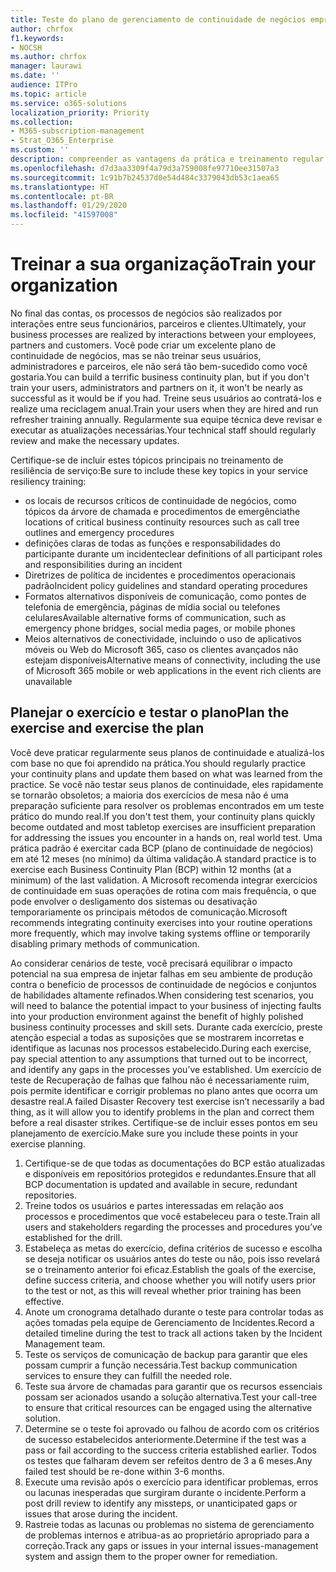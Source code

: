 ```yaml
---
title: Teste do plano de gerenciamento de continuidade de negócios empresariais e treinamento de usuário
author: chrfox
f1.keywords:
- NOCSH
ms.author: chrfox
manager: laurawi
ms.date: ''
audience: ITPro
ms.topic: article
ms.service: o365-solutions
localization_priority: Priority
ms.collection:
- M365-subscription-management
- Strat_O365_Enterprise
ms.custom: ''
description: compreender as vantagens da prática e treinamento regular do seu plano de continuidade de negócios.
ms.openlocfilehash: d7d3aa3309f4a79d3a759008fe97710ee31507a3
ms.sourcegitcommit: 1c91b7b24537d0e54d484c3379043db53c1aea65
ms.translationtype: HT
ms.contentlocale: pt-BR
ms.lasthandoff: 01/29/2020
ms.locfileid: "41597008"
---
```

# <a name="train-your-organization"></a><span data-ttu-id="90a75-103">Treinar a sua organização</span><span class="sxs-lookup"><span data-stu-id="90a75-103">Train your organization</span></span>

<span data-ttu-id="90a75-104">No final das contas, os processos de negócios são realizados por interações entre seus funcionários, parceiros e clientes.</span><span class="sxs-lookup"><span data-stu-id="90a75-104">Ultimately, your business processes are realized by interactions between your employees, partners and customers.</span></span> <span data-ttu-id="90a75-105">Você pode criar um excelente plano de continuidade de negócios, mas se não treinar seus usuários, administradores e parceiros, ele não será tão bem-sucedido como você gostaria.</span><span class="sxs-lookup"><span data-stu-id="90a75-105">You can build a terrific business continuity plan, but if you don't train your users, administrators and partners on it, it won't be nearly as successful as it would be if you had.</span></span> <span data-ttu-id="90a75-106">Treine seus usuários ao contratá-los e realize uma reciclagem anual.</span><span class="sxs-lookup"><span data-stu-id="90a75-106">Train your users when they are hired and run refresher training annually.</span></span>
<span data-ttu-id="90a75-107">Regularmente sua equipe técnica deve revisar e executar as atualizações necessárias.</span><span class="sxs-lookup"><span data-stu-id="90a75-107">Your technical staff should regularly review and make the necessary updates.</span></span>

<span data-ttu-id="90a75-108">Certifique-se de incluir estes tópicos principais no treinamento de resiliência de serviço:</span><span class="sxs-lookup"><span data-stu-id="90a75-108">Be sure to include these key topics in your service resiliency training:</span></span>

- <span data-ttu-id="90a75-109">os locais de recursos críticos de continuidade de negócios, como tópicos da árvore de chamada e procedimentos de emergência</span><span class="sxs-lookup"><span data-stu-id="90a75-109">the locations of critical business continuity resources such as call tree outlines and emergency procedures</span></span>
- <span data-ttu-id="90a75-110">definições claras de todas as funções e responsabilidades do participante durante um incidente</span><span class="sxs-lookup"><span data-stu-id="90a75-110">clear definitions of all participant roles and responsibilities during an incident</span></span>
- <span data-ttu-id="90a75-111">Diretrizes de política de incidentes e procedimentos operacionais padrão</span><span class="sxs-lookup"><span data-stu-id="90a75-111">Incident policy guidelines and standard operating procedures</span></span>
- <span data-ttu-id="90a75-112">Formatos alternativos disponíveis de comunicação, como pontes de telefonia de emergência, páginas de mídia social ou telefones celulares</span><span class="sxs-lookup"><span data-stu-id="90a75-112">Available alternative forms of communication, such as emergency phone bridges, social media pages, or mobile phones</span></span>
- <span data-ttu-id="90a75-113">Meios alternativos de conectividade, incluindo o uso de aplicativos móveis ou Web do Microsoft 365, caso os clientes avançados não estejam disponíveis</span><span class="sxs-lookup"><span data-stu-id="90a75-113">Alternative means of connectivity, including the use of Microsoft 365 mobile or web applications in the event rich clients are unavailable</span></span>

## <a name="plan-the-exercise-and-exercise-the-plan"></a><span data-ttu-id="90a75-114">Planejar o exercício e testar o plano</span><span class="sxs-lookup"><span data-stu-id="90a75-114">Plan the exercise and exercise the plan</span></span>

<span data-ttu-id="90a75-115">Você deve praticar regularmente seus planos de continuidade e atualizá-los com base no que foi aprendido na prática.</span><span class="sxs-lookup"><span data-stu-id="90a75-115">You should regularly practice your continuity plans and update them based on what was learned from the practice.</span></span> <span data-ttu-id="90a75-116">Se você não testar seus planos de continuidade, eles rapidamente se tornarão obsoletos; a maioria dos exercícios de mesa não é uma preparação suficiente para resolver os problemas encontrados em um teste prático do mundo real.</span><span class="sxs-lookup"><span data-stu-id="90a75-116">If you don't test them, your continuity plans quickly become outdated and most tabletop exercises are insufficient preparation for addressing the issues you encounter in a hands on, real world test.</span></span> <span data-ttu-id="90a75-117">Uma prática padrão é exercitar cada BCP (plano de continuidade de negócios) em até 12 meses (no mínimo) da última validação.</span><span class="sxs-lookup"><span data-stu-id="90a75-117">A standard practice is to exercise each Business Continuity Plan (BCP) within 12 months (at a minimum) of the last validation.</span></span> <span data-ttu-id="90a75-118">A Microsoft recomenda integrar exercícios de continuidade em suas operações de rotina com mais frequência, o que pode envolver o desligamento dos sistemas ou desativação temporariamente os principais métodos de comunicação.</span><span class="sxs-lookup"><span data-stu-id="90a75-118">Microsoft recommends integrating continuity exercises into your routine operations more frequently, which may involve taking systems offline or temporarily disabling primary methods of communication.</span></span>  

<span data-ttu-id="90a75-119">Ao considerar cenários de teste, você precisará equilibrar o impacto potencial na sua empresa de injetar falhas em seu ambiente de produção contra o benefício de processos de continuidade de negócios e conjuntos de habilidades altamente refinados.</span><span class="sxs-lookup"><span data-stu-id="90a75-119">When considering test scenarios, you will need to balance the potential impact to your business of injecting faults into your production environment against the benefit of highly polished business continuity processes and skill sets.</span></span>
<span data-ttu-id="90a75-120">Durante cada exercício, preste atenção especial a todas as suposições que se mostrarem incorretas e identifique as lacunas nos processos estabelecido.</span><span class="sxs-lookup"><span data-stu-id="90a75-120">During each exercise, pay special attention to any assumptions that turned out to be incorrect, and identify any gaps in the processes you’ve established.</span></span> <span data-ttu-id="90a75-121">Um exercício de teste de Recuperação de falhas que falhou não é necessariamente ruim, pois permite identificar e corrigir problemas no plano antes que ocorra um desastre real.</span><span class="sxs-lookup"><span data-stu-id="90a75-121">A failed Disaster Recovery test exercise isn’t necessarily a bad thing, as it will allow you to identify problems in the plan and correct them before a real disaster strikes.</span></span> <span data-ttu-id="90a75-122">Certifique-se de incluir esses pontos em seu planejamento de exercício.</span><span class="sxs-lookup"><span data-stu-id="90a75-122">Make sure you include these points in your exercise planning.</span></span>

1. <span data-ttu-id="90a75-123">Certifique-se de que todas as documentações do BCP estão atualizadas e disponíveis em repositórios protegidos e redundantes.</span><span class="sxs-lookup"><span data-stu-id="90a75-123">Ensure that all BCP documentation is updated and available in secure, redundant repositories.</span></span>
2. <span data-ttu-id="90a75-124">Treine todos os usuários e partes interessadas em relação aos processos e procedimentos que você estabeleceu para o teste.</span><span class="sxs-lookup"><span data-stu-id="90a75-124">Train all users and stakeholders regarding the processes and procedures you’ve established for the drill.</span></span>
3. <span data-ttu-id="90a75-125">Estabeleça as metas do exercício, defina critérios de sucesso e escolha se deseja notificar os usuários antes do teste ou não, pois isso revelará se o treinamento anterior foi eficaz.</span><span class="sxs-lookup"><span data-stu-id="90a75-125">Establish the goals of the exercise, define success criteria, and choose whether you will notify users prior to the test or not, as this will reveal whether prior training has been effective.</span></span>
4. <span data-ttu-id="90a75-126">Anote um cronograma detalhado durante o teste para controlar todas as ações tomadas pela equipe de Gerenciamento de Incidentes.</span><span class="sxs-lookup"><span data-stu-id="90a75-126">Record a detailed timeline during the test to track all actions taken by the Incident Management team.</span></span>
5. <span data-ttu-id="90a75-127">Teste os serviços de comunicação de backup para garantir que eles possam cumprir a função necessária.</span><span class="sxs-lookup"><span data-stu-id="90a75-127">Test backup communication services to ensure they can fulfill the needed role.</span></span>
6. <span data-ttu-id="90a75-128">Teste sua árvore de chamadas para garantir que os recursos essenciais possam ser acionados usando a solução alternativa.</span><span class="sxs-lookup"><span data-stu-id="90a75-128">Test your call-tree to ensure that critical resources can be engaged using the alternative solution.</span></span>
7. <span data-ttu-id="90a75-129">Determine se o teste foi aprovado ou falhou de acordo com os critérios de sucesso estabelecidos anteriormente.</span><span class="sxs-lookup"><span data-stu-id="90a75-129">Determine if the test was a pass or fail according to the success criteria established earlier.</span></span> <span data-ttu-id="90a75-130">Todos os testes que falharam devem ser refeitos dentro de 3 a 6 meses.</span><span class="sxs-lookup"><span data-stu-id="90a75-130">Any failed test should be re-done within 3-6 months.</span></span>
8. <span data-ttu-id="90a75-131">Execute uma revisão após o exercício para identificar problemas, erros ou lacunas inesperadas que surgiram durante o incidente.</span><span class="sxs-lookup"><span data-stu-id="90a75-131">Perform a post drill review to identify any missteps, or unanticipated gaps or issues that arose during the incident.</span></span>
9. <span data-ttu-id="90a75-132">Rastreie todas as lacunas ou problemas no sistema de gerenciamento de problemas internos e atribua-as ao proprietário apropriado para a correção.</span><span class="sxs-lookup"><span data-stu-id="90a75-132">Track any gaps or issues in your internal issues-management system and assign them to the proper owner for remediation.</span></span>
